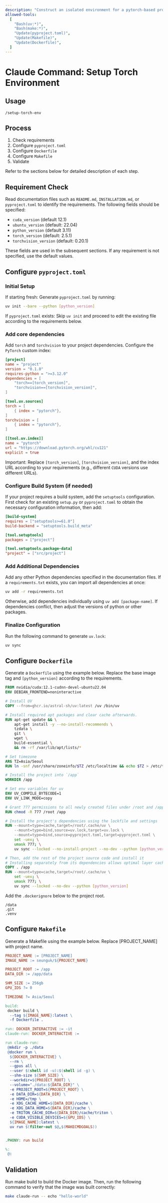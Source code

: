 ```yaml
---
description: "Construct an isolated environment for a pytorch-based project using docker and uv."
allowed-tools:
  [
    "Bash(uv:*)",
    "Bash(make:*)",
    "Update(pyproject.toml)",
    "Update(Makefile)",
    "Update(Dockerfile)",
  ]
---
```


# Claude Command: Setup Torch Environment

## Usage

```
/setup-torch-env
```

## Process

1. Check requirements
2. Configure `pyproject.toml`
3. Configure `Dockerfile`
4. Configure `Makefile`
5. Validate

Refer to the sections below for detailed description of each step.

## Requirement Check

Read documentation files such as `README.md`, `INSTALLATION.md`, or `pyproject.toml` to identify the requirements.
The following fields should be specified:

- `cuda_version` (default 12.1)
- `ubuntu_version` (default: 22.04)
- `python_version` (default 3.11)
- `torch_version` (default: 2.5.1)
- `torchvision_version` (default: 0.20.1)

These fields are used in the subsequent sections.
If any requirement is not specified, use the default values.

## Configure `pyproject.toml`

### Initial Setup

If starting fresh: Generate `pyproject.toml` by running:

```bash
uv init --bare --python [python_version]
```

If `pyproject.toml` exists: Skip `uv init` and proceed to edit the existing file according to the requirements below.

### Add core dependencies

Add `torch` and `torchvision` to your project dependencies.
Configure the `PyTorch` custom index:

```toml
[project]
name = "project"
version = "0.1.0"
requires-python = ">=3.12.0"
dependencies = [
    "torch==[torch_version]",
    "torchvision==[torchvision_version]",
]

[tool.uv.sources]
torch = [
    { index = "pytorch"},
]
torchvision = [
    { index = "pytorch"},
]

[[tool.uv.index]]
name = "pytorch"
url = "https://download.pytorch.org/whl/cu121"
explicit = true
```

Important: Replace `[torch_version]`, `[torchvision_version]`, and the index URL according to your requirements (e.g., different `CUDA` versions use different URLs).

### Configure Build System (if needed)

If your project requires a build system, add the `setuptools` configuration.
First check for an existing `setup.py` or `pyproject.toml` to obtain the necessary configuration information, then add:

```toml
[build-system]
requires = ["setuptools>=61.0"]
build-backend = "setuptools.build_meta"

[tool.setuptools]
packages = ["project"]

[tool.setuptools.package-data]
"project" = ["src/project"]
```

### Add Additional Dependencies

Add any other Python dependencies specified in the documentation files.
If a `requirements.txt` exists, you can import all dependencies at once:

```bash
uv add -r requirements.txt
```

Otherwise, add dependencies individually using `uv add [package-name]`.
If dependencies conflict, then adjust the versions of python or other packages.

### Finalize Configuration

Run the following command to generate `uv.lock`:

```bash
uv sync
```

## Configure `Dockerfile`

Generate a `Dockerfile` using the example below.
Replace the base image tag and `[python_version]` according to the requirements.

```Dockerfile
FROM nvidia/cuda:12.1-cudnn-devel-ubuntu22.04
ENV DEBIAN_FRONTEND=noninteractive

# Install UV
COPY --from=ghcr.io/astral-sh/uv:latest /uv /bin/uv

# Install required apt packages and clear cache afterwards.
RUN apt-get update && \
    apt-get install -y --no-install-recommends \
    tzdata \
    git \
    wget \
    build-essential \
    && rm -rf /var/lib/apt/lists/*

# Set timezone
ARG TZ=Asia/Seoul
RUN ln -snf /usr/share/zoneinfo/$TZ /etc/localtime && echo $TZ > /etc/timezone

# Install the project into `/app`
WORKDIR /app

# Set env variables for uv
ENV UV_COMPILE_BYTECODE=1
ENV UV_LINK_MODE=copy

# Grant 777 permissions to all newly created files under /root and /app
RUN chmod -R 777 /root /app

# Install the project's dependencies using the lockfile and settings
RUN --mount=type=cache,target=/root/.cache/uv \
    --mount=type=bind,source=uv.lock,target=uv.lock \
    --mount=type=bind,source=pyproject.toml,target=pyproject.toml \
    set -uex; \
    umask 777; \
    uv sync --locked --no-install-project --no-dev --python [python_version]

# Then, add the rest of the project source code and install it
# Installing separately from its dependencies allows optimal layer caching
COPY . /app
RUN --mount=type=cache,target=/root/.cache/uv \
    set -uex; \
    umask 777; \
    uv sync --locked --no-dev --python [python_version]

```

Add the `.dockerignore` below to the project root.

```.dockerignore
/data
.git
.venv
```

## Configure `Makefile`

Generate a Makefile using the example below.
Replace [PROJECT_NAME] with project name.

```Makefile
PROJECT_NAME := [PROJECT_NAME]
IMAGE_NAME := seunguk/${PROJECT_NAME}

PROJECT_ROOT := /app
DATA_DIR := /app/data

SHM_SIZE := 256gb
GPU_IDS ?= 0

TIMEZONE ?= Asia/Seoul

build:
 docker build \
  --tag ${IMAGE_NAME}:latest \
  -f Dockerfile .

run: DOCKER_INTERACTIVE := -it
claude-run: DOCKER_INTERACTIVE :=

run claude-run:
 @mkdir -p ./data
 @docker run \
  ${DOCKER_INTERACTIVE} \
  --rm \
  --gpus all \
  --user $(shell id -u):$(shell id -g) \
  --shm-size ${SHM_SIZE} \
  --workdir=${PROJECT_ROOT} \
  --volume="./data:${DATA_DIR}" \
  -e PROJECT_ROOT=${PROJECT_ROOT} \
  -e DATA_DIR=${DATA_DIR} \
  -e HOME=/tmp \
  -e XDG_CACHE_HOME=${DATA_DIR}/cache \
  -e XDG_DATA_HOME=${DATA_DIR}/cache \
  -e TRITON_CACHE_DIR=${DATA_DIR}/cache/triton \
  -e CUDA_VISIBLE_DEVICES=${GPU_IDS} \
  ${IMAGE_NAME}:latest \
  uv run $(filter-out $@,$(MAKECMDGOALS))


.PHONY: run build

%:
 @:

```

## Validation

Run make build to build the Docker image.
Then, run the following command to verify that the image was built correctly:

```bash
make claude-run -- echo "hello-world"
```

